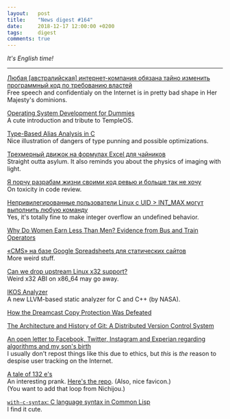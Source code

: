 ```yaml
---
layout:   post
title:    "News digest #164"
date:     2018-12-17 12:00:00 +0200
tags:     digest
comments: true
---
```


_It's English time!_

----

[Любая [австралийская] интернет-компания обязана тайно изменить программный код по требованию властей](https://habr.com/company/globalsign/blog/432680/)<br/>
Free speech and confidentialy on the Internet is in pretty bad shape in Her Majesty's dominions.

[Operating System Development for Dummies](https://medium.com/@lduck11007/operating-systems-development-for-dummies-3d4d786e8ac)<br/>
A cute introduction and tribute to TempleOS.

[Type-Based Alias Analysis in C](https://stefansf.de/post/type-based-alias-analysis/)<br/>
Nice illustration of dangers of type punning and possible optimizations.

[Трехмерный движок на формулах Excel для чайников](https://habr.com/post/353422/)<br/>
Straight outta asylum. It also reminds you about the physics of imaging with light.

[Я порчу разрабам жизни своими код ревью и больше так не хочу](https://habr.com/post/432822/)<br/>
On toxicity in code review.

[Непривилегированные пользователи Linux с UID > INT_MAX могут выполнить любую команду](https://habr.com/post/432610/)<br/>
Yes, it's totally fine to make integer overflow an undefined behavior.

[Why Do Women Earn Less Than Men? Evidence from Bus and Train Operators](https://scholar.harvard.edu/files/bolotnyy/files/be_gendergap.pdf)

[«CMS» на базе Google Spreadsheets для статических сайтов](https://habr.com/post/432740/)<br/>
More weird stuff.

[Can we drop upstream Linux x32 support?](https://lkml.org/lkml/2018/12/10/1151)<br/>
Weird x32 ABI on x86_64 may go away.

[IKOS Analyzer](https://github.com/NASA-SW-VnV/ikos/blob/master/analyzer/README.md)<br/>
A new LLVM-based static analyzer for C and C++ (by NASA).

[How the Dreamcast Copy Protection Was Defeated](http://fabiensanglard.net/dreamcast_hacking)

[The Architecture and History of Git: A Distributed Version Control System](https://medium.com/@willhayjr/the-architecture-and-history-of-git-a-distributed-version-control-system-62b17dd37742)

[An open letter to Facebook, Twitter, Instagram and Experian regarding algorithms and my son's birth](https://twitter.com/gbrockell/status/1072589687489998848)<br/>
I usually don't repost things like this due to ethics, but _this_ is _the_ reason to despise user tracking on the Internet.

[A tale of 132 e's](https://linuxwit.ch/blog/2018/12/e98e/)<br/>
An interesting prank. [Here's the repo](https://github.com/eeeeeeeeeeeeeeeeeeeeeeeeeeeeeeee/eeeeeeeeeeeeeeeeeeeeeeeeeeeeeeeeeeeeeeeeeeeeeeeeeeeeeeeeeeeeeeeeeeeeeeeeeeeeeeeeeeeeeeeeeeeeeeeeeeee). (Also, nice favicon.)<br/>
(You want to add that loop from Nichijou.)

[`with-c-syntax`: C language syntax in Common Lisp](https://github.com/y2q-actionman/with-c-syntax)<br/>
I find it cute.
